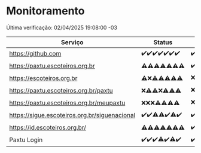 # Monitoramento

Última verificação: 02/04/2025 19:08:00 -03

|Serviço|Status|Últimas 24h|
|---|---|---|
|https://github.com|<span title="2025-03-26: OK=23">✔️</span><span title="2025-03-27: OK=23">✔️</span><span title="2025-03-28: OK=23">✔️</span><span title="2025-03-29: OK=23">✔️</span><span title="2025-03-30: OK=23">✔️</span><span title="2025-03-31: OK=23">✔️</span><span title="2025-04-01: OK=21">✔️</span>|<span title="01/04/2025 19:08:00 -03 : 200">✔️</span><span title="01/04/2025 20:08:00 -03 : 200">✔️</span><span title="01/04/2025 21:44:00 -03 : 200">✔️</span><span title="01/04/2025 23:20:00 -03 : 200">✔️</span><span title="02/04/2025 00:26:00 -03 : 200">✔️</span><span title="02/04/2025 01:11:00 -03 : 200">✔️</span><span title="02/04/2025 02:09:00 -03 : 200">✔️</span><span title="02/04/2025 03:13:00 -03 : 200">✔️</span><span title="02/04/2025 04:09:00 -03 : 200">✔️</span><span title="02/04/2025 05:12:00 -03 : 200">✔️</span><span title="02/04/2025 06:09:00 -03 : 200">✔️</span><span title="02/04/2025 07:09:00 -03 : 200">✔️</span><span title="02/04/2025 08:07:00 -03 : 200">✔️</span><span title="02/04/2025 09:16:00 -03 : 200">✔️</span><span title="02/04/2025 10:20:00 -03 : 200">✔️</span><span title="02/04/2025 11:08:00 -03 : 200">✔️</span><span title="02/04/2025 12:09:00 -03 : 200">✔️</span><span title="02/04/2025 13:11:00 -03 : 200">✔️</span><span title="02/04/2025 14:07:00 -03 : 200">✔️</span><span title="02/04/2025 15:12:00 -03 : 200">✔️</span><span title="02/04/2025 16:07:00 -03 : 200">✔️</span><span title="02/04/2025 17:09:00 -03 : 200">✔️</span><span title="02/04/2025 18:08:00 -03 : 200">✔️</span><span title="02/04/2025 19:08:00 -03 : 200">✔️</span>|
|https://paxtu.escoteiros.org.br|<span title="2025-03-26: OK=2, Falhas=21">⚠️</span><span title="2025-03-27: OK=8, Falhas=15">⚠️</span><span title="2025-03-28: OK=2, Falhas=21">⚠️</span><span title="2025-03-29: OK=3, Falhas=20">⚠️</span><span title="2025-03-30: OK=5, Falhas=18">⚠️</span><span title="2025-03-31: OK=4, Falhas=19">⚠️</span><span title="2025-04-01: OK=2, Falhas=19">⚠️</span>|<span title="01/04/2025 19:08:00 -03 : 200">✔️</span><span title="01/04/2025 20:08:00 -03 : 403">❌</span><span title="01/04/2025 21:44:00 -03 : 200">✔️</span><span title="01/04/2025 23:20:00 -03 : 403">❌</span><span title="02/04/2025 00:26:00 -03 : 200">✔️</span><span title="02/04/2025 01:11:00 -03 : 403">❌</span><span title="02/04/2025 02:09:00 -03 : 200">✔️</span><span title="02/04/2025 03:13:00 -03 : 403">❌</span><span title="02/04/2025 04:09:00 -03 : 403">❌</span><span title="02/04/2025 05:12:00 -03 : 403">❌</span><span title="02/04/2025 06:09:00 -03 : 403">❌</span><span title="02/04/2025 07:09:00 -03 : 403">❌</span><span title="02/04/2025 08:07:00 -03 : 403">❌</span><span title="02/04/2025 09:16:00 -03 : 0">❌</span><span title="02/04/2025 10:20:00 -03 : 403">❌</span><span title="02/04/2025 11:08:00 -03 : 200">✔️</span><span title="02/04/2025 12:09:00 -03 : 200">✔️</span><span title="02/04/2025 13:11:00 -03 : 200">✔️</span><span title="02/04/2025 14:07:00 -03 : 200">✔️</span><span title="02/04/2025 15:12:00 -03 : 200">✔️</span><span title="02/04/2025 16:07:00 -03 : 200">✔️</span><span title="02/04/2025 17:09:00 -03 : 403">❌</span><span title="02/04/2025 18:08:00 -03 : 200">✔️</span><span title="02/04/2025 19:08:00 -03 : 200">✔️</span>|
|https://escoteiros.org.br|<span title="2025-03-26: OK=1, Falhas=22">⚠️</span><span title="2025-03-27: Falhas=23">❌</span><span title="2025-03-28: OK=1, Falhas=22">⚠️</span><span title="2025-03-29: OK=1, Falhas=22">⚠️</span><span title="2025-03-30: OK=1, Falhas=22">⚠️</span><span title="2025-03-31: OK=5, Falhas=18">⚠️</span><span title="2025-04-01: OK=2, Falhas=19">⚠️</span>|<span title="01/04/2025 19:08:00 -03 : 403">❌</span><span title="01/04/2025 20:08:00 -03 : 403">❌</span><span title="01/04/2025 21:44:00 -03 : 403">❌</span><span title="01/04/2025 23:20:00 -03 : 200">✔️</span><span title="02/04/2025 00:26:00 -03 : 403">❌</span><span title="02/04/2025 01:11:00 -03 : 200">✔️</span><span title="02/04/2025 02:09:00 -03 : 200">✔️</span><span title="02/04/2025 03:13:00 -03 : 403">❌</span><span title="02/04/2025 04:09:00 -03 : 403">❌</span><span title="02/04/2025 05:12:00 -03 : 403">❌</span><span title="02/04/2025 06:09:00 -03 : 403">❌</span><span title="02/04/2025 07:09:00 -03 : 403">❌</span><span title="02/04/2025 08:07:00 -03 : 200">✔️</span><span title="02/04/2025 09:17:00 -03 : 200">✔️</span><span title="02/04/2025 10:20:00 -03 : 403">❌</span><span title="02/04/2025 11:08:00 -03 : 200">✔️</span><span title="02/04/2025 12:09:00 -03 : 403">❌</span><span title="02/04/2025 13:11:00 -03 : 403">❌</span><span title="02/04/2025 14:07:00 -03 : 403">❌</span><span title="02/04/2025 15:12:00 -03 : 403">❌</span><span title="02/04/2025 16:07:00 -03 : 200">✔️</span><span title="02/04/2025 17:09:00 -03 : 200">✔️</span><span title="02/04/2025 18:08:00 -03 : 403">❌</span><span title="02/04/2025 19:08:00 -03 : 403">❌</span>|
|https://paxtu.escoteiros.org.br/paxtu|<span title="2025-03-26: Falhas=23">❌</span><span title="2025-03-27: OK=2, Falhas=21">⚠️</span><span title="2025-03-28: OK=2, Falhas=21">⚠️</span><span title="2025-03-29: Falhas=23">❌</span><span title="2025-03-30: OK=1, Falhas=22">⚠️</span><span title="2025-03-31: OK=3, Falhas=20">⚠️</span><span title="2025-04-01: OK=9, Falhas=12">⚠️</span>|<span title="01/04/2025 19:08:00 -03 : 403">❌</span><span title="01/04/2025 20:08:00 -03 : 403">❌</span><span title="01/04/2025 21:44:00 -03 : 403">❌</span><span title="01/04/2025 23:20:00 -03 : 403">❌</span><span title="02/04/2025 00:26:00 -03 : 403">❌</span><span title="02/04/2025 01:11:00 -03 : 403">❌</span><span title="02/04/2025 02:09:00 -03 : 403">❌</span><span title="02/04/2025 03:13:00 -03 : 403">❌</span><span title="02/04/2025 04:09:00 -03 : 200">✔️</span><span title="02/04/2025 05:12:00 -03 : 403">❌</span><span title="02/04/2025 06:09:00 -03 : 403">❌</span><span title="02/04/2025 07:09:00 -03 : 200">✔️</span><span title="02/04/2025 08:07:00 -03 : 403">❌</span><span title="02/04/2025 09:17:00 -03 : 0">❌</span><span title="02/04/2025 10:20:00 -03 : 403">❌</span><span title="02/04/2025 11:08:00 -03 : 403">❌</span><span title="02/04/2025 12:09:00 -03 : 403">❌</span><span title="02/04/2025 13:11:00 -03 : 403">❌</span><span title="02/04/2025 14:07:00 -03 : 403">❌</span><span title="02/04/2025 15:12:00 -03 : 403">❌</span><span title="02/04/2025 16:07:00 -03 : 403">❌</span><span title="02/04/2025 17:09:00 -03 : 403">❌</span><span title="02/04/2025 18:08:00 -03 : 403">❌</span><span title="02/04/2025 19:08:00 -03 : 403">❌</span>|
|https://paxtu.escoteiros.org.br/meupaxtu|<span title="2025-03-26: Falhas=23">❌</span><span title="2025-03-27: Falhas=23">❌</span><span title="2025-03-28: Falhas=23">❌</span><span title="2025-03-29: OK=1, Falhas=22">⚠️</span><span title="2025-03-30: OK=1, Falhas=22">⚠️</span><span title="2025-03-31: OK=2, Falhas=21">⚠️</span><span title="2025-04-01: OK=3, Falhas=18">⚠️</span>|<span title="01/04/2025 19:08:00 -03 : 403">❌</span><span title="01/04/2025 20:08:00 -03 : 200">✔️</span><span title="01/04/2025 21:44:00 -03 : 403">❌</span><span title="01/04/2025 23:20:00 -03 : 200">✔️</span><span title="02/04/2025 00:26:00 -03 : 403">❌</span><span title="02/04/2025 01:11:00 -03 : 403">❌</span><span title="02/04/2025 02:09:00 -03 : 403">❌</span><span title="02/04/2025 03:13:00 -03 : 200">✔️</span><span title="02/04/2025 04:09:00 -03 : 403">❌</span><span title="02/04/2025 05:12:00 -03 : 403">❌</span><span title="02/04/2025 06:09:00 -03 : 403">❌</span><span title="02/04/2025 07:09:00 -03 : 403">❌</span><span title="02/04/2025 08:07:00 -03 : 200">✔️</span><span title="02/04/2025 09:17:00 -03 : 403">❌</span><span title="02/04/2025 10:20:00 -03 : 403">❌</span><span title="02/04/2025 11:08:00 -03 : 403">❌</span><span title="02/04/2025 12:09:00 -03 : 200">✔️</span><span title="02/04/2025 13:11:00 -03 : 200">✔️</span><span title="02/04/2025 14:07:00 -03 : 403">❌</span><span title="02/04/2025 15:12:00 -03 : 403">❌</span><span title="02/04/2025 16:07:00 -03 : 403">❌</span><span title="02/04/2025 17:09:00 -03 : 403">❌</span><span title="02/04/2025 18:08:00 -03 : 403">❌</span><span title="02/04/2025 19:08:00 -03 : 403">❌</span>|
|https://sigue.escoteiros.org.br/siguenacional|<span title="2025-03-26: OK=23">✔️</span><span title="2025-03-27: OK=23">✔️</span><span title="2025-03-28: OK=22, Falhas=1">⚠️</span><span title="2025-03-29: OK=22, Falhas=1">⚠️</span><span title="2025-03-30: OK=23">✔️</span><span title="2025-03-31: OK=22, Falhas=1">⚠️</span><span title="2025-04-01: OK=21">✔️</span>|<span title="01/04/2025 19:08:00 -03 : 200">✔️</span><span title="01/04/2025 20:08:00 -03 : 200">✔️</span><span title="01/04/2025 21:44:00 -03 : 200">✔️</span><span title="01/04/2025 23:20:00 -03 : 200">✔️</span><span title="02/04/2025 00:26:00 -03 : 200">✔️</span><span title="02/04/2025 01:11:00 -03 : 200">✔️</span><span title="02/04/2025 02:09:00 -03 : 200">✔️</span><span title="02/04/2025 03:13:00 -03 : 200">✔️</span><span title="02/04/2025 04:09:00 -03 : 200">✔️</span><span title="02/04/2025 05:12:00 -03 : 200">✔️</span><span title="02/04/2025 06:09:00 -03 : 200">✔️</span><span title="02/04/2025 07:09:00 -03 : 200">✔️</span><span title="02/04/2025 08:07:00 -03 : 200">✔️</span><span title="02/04/2025 09:17:00 -03 : 0">❌</span><span title="02/04/2025 10:20:00 -03 : 200">✔️</span><span title="02/04/2025 11:08:00 -03 : 200">✔️</span><span title="02/04/2025 12:09:00 -03 : 200">✔️</span><span title="02/04/2025 13:11:00 -03 : 200">✔️</span><span title="02/04/2025 14:07:00 -03 : 200">✔️</span><span title="02/04/2025 15:12:00 -03 : 200">✔️</span><span title="02/04/2025 16:07:00 -03 : 200">✔️</span><span title="02/04/2025 17:09:00 -03 : 200">✔️</span><span title="02/04/2025 18:08:00 -03 : 200">✔️</span><span title="02/04/2025 19:08:00 -03 : 200">✔️</span>|
|https://id.escoteiros.org.br/|<span title="2025-03-26: OK=2, Falhas=21">⚠️</span><span title="2025-03-27: OK=7, Falhas=16">⚠️</span><span title="2025-03-28: OK=6, Falhas=17">⚠️</span><span title="2025-03-29: OK=4, Falhas=19">⚠️</span><span title="2025-03-30: OK=4, Falhas=19">⚠️</span><span title="2025-03-31: OK=5, Falhas=18">⚠️</span><span title="2025-04-01: OK=8, Falhas=13">⚠️</span>|<span title="01/04/2025 19:08:00 -03 : 200">✔️</span><span title="01/04/2025 20:08:00 -03 : 403">❌</span><span title="01/04/2025 21:44:00 -03 : 403">❌</span><span title="01/04/2025 23:20:00 -03 : 403">❌</span><span title="02/04/2025 00:26:00 -03 : 403">❌</span><span title="02/04/2025 01:11:00 -03 : 403">❌</span><span title="02/04/2025 02:09:00 -03 : 200">✔️</span><span title="02/04/2025 03:13:00 -03 : 200">✔️</span><span title="02/04/2025 04:09:00 -03 : 403">❌</span><span title="02/04/2025 05:12:00 -03 : 403">❌</span><span title="02/04/2025 06:09:00 -03 : 403">❌</span><span title="02/04/2025 07:09:00 -03 : 200">✔️</span><span title="02/04/2025 08:07:00 -03 : 200">✔️</span><span title="02/04/2025 09:17:00 -03 : 200">✔️</span><span title="02/04/2025 10:20:00 -03 : 200">✔️</span><span title="02/04/2025 11:08:00 -03 : 403">❌</span><span title="02/04/2025 12:09:00 -03 : 200">✔️</span><span title="02/04/2025 13:11:00 -03 : 403">❌</span><span title="02/04/2025 14:07:00 -03 : 403">❌</span><span title="02/04/2025 15:12:00 -03 : 200">✔️</span><span title="02/04/2025 16:07:00 -03 : 200">✔️</span><span title="02/04/2025 17:09:00 -03 : 200">✔️</span><span title="02/04/2025 18:08:00 -03 : 200">✔️</span><span title="02/04/2025 19:08:00 -03 : 403">❌</span>|
|Paxtu Login|<span title="2025-03-26: OK=23">✔️</span><span title="2025-03-27: OK=23">✔️</span><span title="2025-03-28: OK=23">✔️</span><span title="2025-03-29: OK=22, Falhas=1">⚠️</span><span title="2025-03-30: OK=23">✔️</span><span title="2025-03-31: OK=22, Falhas=1">⚠️</span><span title="2025-04-01: OK=21">✔️</span>|<span title="01/04/2025 19:08:00 -03 : 200">✔️</span><span title="01/04/2025 20:08:00 -03 : 200">✔️</span><span title="01/04/2025 21:44:00 -03 : 200">✔️</span><span title="01/04/2025 23:20:00 -03 : 200">✔️</span><span title="02/04/2025 00:26:00 -03 : 200">✔️</span><span title="02/04/2025 01:11:00 -03 : 200">✔️</span><span title="02/04/2025 02:09:00 -03 : 200">✔️</span><span title="02/04/2025 03:13:00 -03 : 200">✔️</span><span title="02/04/2025 04:09:00 -03 : 200">✔️</span><span title="02/04/2025 05:12:00 -03 : 200">✔️</span><span title="02/04/2025 06:09:00 -03 : 200">✔️</span><span title="02/04/2025 07:09:00 -03 : 200">✔️</span><span title="02/04/2025 08:07:00 -03 : 200">✔️</span><span title="02/04/2025 09:17:00 -03 : 504">❌</span><span title="02/04/2025 10:20:00 -03 : 200">✔️</span><span title="02/04/2025 11:08:00 -03 : 200">✔️</span><span title="02/04/2025 12:09:00 -03 : 200">✔️</span><span title="02/04/2025 13:11:00 -03 : 200">✔️</span><span title="02/04/2025 14:07:00 -03 : 200">✔️</span><span title="02/04/2025 15:12:00 -03 : 200">✔️</span><span title="02/04/2025 16:07:00 -03 : 200">✔️</span><span title="02/04/2025 17:09:00 -03 : 200">✔️</span><span title="02/04/2025 18:08:00 -03 : 200">✔️</span><span title="02/04/2025 19:08:00 -03 : 200">✔️</span>|
